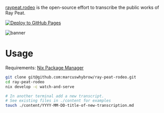 [raypeat.rodeo](https://raypeat.rodeo) is the open-source effort to transcribe
the public works of Ray Peat.

[![Deploy to GitHub Pages](https://github.com/marcuswhybrow/ray-peat-rodeo/actions/workflows/gh-pages.yml/badge.svg)](https://github.com/marcuswhybrow/ray-peat-rodeo/actions/workflows/gh-pages.yml)

![banner](https://raw.githubusercontent.com/marcuswhybrow/ray-peat-rodeo/back-to-go/internal/assets/docs/ray-peat-rodeo-banner.png)

# Usage

Requirements: [Nix Package Manager](https://nixos.org/download.html#download-nix)

```bash
git clone git@github.com:marcuswhybrow/ray-peat-rodeo.git
cd ray-peat-rodeo
nix develop -c watch-and-serve

# In another terminal add a new transcript.
# See existing files in ./content for examples
touch ./content/YYYY-MM-DD-title-of-new-transcription.md
```
